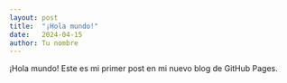 ```yaml
---
layout: post
title:  "¡Hola mundo!"
date:   2024-04-15
author: Tu nombre
---
```


¡Hola mundo! Este es mi primer post en mi nuevo blog de GitHub Pages.

